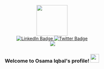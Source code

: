 <div id="header" align="center">
  <img src="https://media.giphy.com/media/lP8xu5t2DLGG045H8F/giphy.gif" width="100"/>
  <div id="badges">
    <a href="https://linkedin.com/in/osamaiqbal">
      <img src="https://img.shields.io/badge/LinkedIn-blue?style=for-the-badge&logo=linkedin&logoColor=white" alt="LinkedIn Badge"/>
    </a>
    <a href="https://twitter.com/bytesapart">
      <img src="https://img.shields.io/badge/Twitter-blue?style=for-the-badge&logo=twitter&logoColor=white" alt="Twitter Badge"/>
    </a>
  </div>
  <img src="https://komarev.com/ghpvc/?username=bytesapart&style=for-the-badge&color=blue" alt=""/>
  <img src="https://readme-typing-svg.herokuapp.com?color=%2336BCF7&center=true&vCenter=true&width=600&lines=Python+and+C%2b%2b+Developer;6%2b+Years+of+Development+Experience;Always+Learning+new+things" />
  <h3>
  Welcome to Osama Iqbal's profile!
  <img src="https://media.giphy.com/media/hvRJCLFzcasrR4ia7z/giphy.gif" width="28">
  </h3>
</div>




